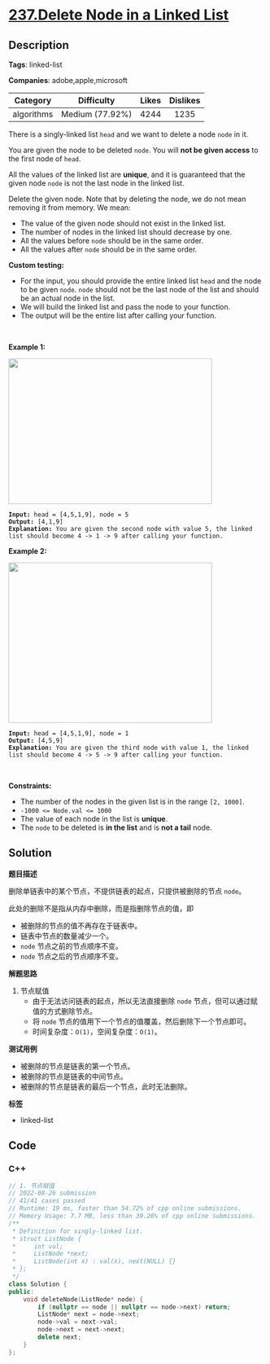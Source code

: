 # [237.Delete Node in a Linked List](https://leetcode.com/problems/delete-node-in-a-linked-list/description/)

## Description

**Tags**: linked-list

**Companies**: adobe,apple,microsoft

|  Category  |   Difficulty    | Likes | Dislikes |
| :--------: | :-------------: | :---: | :------: |
| algorithms | Medium (77.92%) | 4244  |   1235   |

<p>There is a singly-linked list <code>head</code> and we want to delete a node <code>node</code> in it.</p>
<p>You are given the node to be deleted <code>node</code>. You will <strong>not be given access</strong> to the first node of <code>head</code>.</p>
<p>All the values of the linked list are <strong>unique</strong>, and it is guaranteed that the given node <code>node</code> is not the last node in the linked list.</p>
<p>Delete the given node. Note that by deleting the node, we do not mean removing it from memory. We mean:</p>
<ul>
  <li>The value of the given node should not exist in the linked list.</li>
  <li>The number of nodes in the linked list should decrease by one.</li>
  <li>All the values before <code>node</code> should be in the same order.</li>
  <li>All the values after <code>node</code> should be in the same order.</li>
</ul>
<p><strong>Custom testing:</strong></p>
<ul>
  <li>For the input, you should provide the entire linked list <code>head</code> and the node to be given <code>node</code>. <code>node</code> should not be the last node of the list and should be an actual node in the list.</li>
  <li>We will build the linked list and pass the node to your function.</li>
  <li>The output will be the entire list after calling your function.</li>
</ul>
<p>&nbsp;</p>
<p><strong class="example">Example 1:</strong></p>
<img alt="" src="https://assets.leetcode.com/uploads/2020/09/01/node1.jpg" style="width: 400px; height: 286px;" />
<pre><code><strong>Input:</strong> head = [4,5,1,9], node = 5
<strong>Output:</strong> [4,1,9]
<strong>Explanation: </strong>You are given the second node with value 5, the linked list should become 4 -&gt; 1 -&gt; 9 after calling your function.</code></pre>
<p><strong class="example">Example 2:</strong></p>
<img alt="" src="https://assets.leetcode.com/uploads/2020/09/01/node2.jpg" style="width: 400px; height: 315px;" />
<pre><code><strong>Input:</strong> head = [4,5,1,9], node = 1
<strong>Output:</strong> [4,5,9]
<strong>Explanation: </strong>You are given the third node with value 1, the linked list should become 4 -&gt; 5 -&gt; 9 after calling your function.</code></pre>
<p>&nbsp;</p>
<p><strong>Constraints:</strong></p>
<ul>
  <li>The number of the nodes in the given list is in the range <code>[2, 1000]</code>.</li>
  <li><code>-1000 &lt;= Node.val &lt;= 1000</code></li>
  <li>The value of each node in the list is <strong>unique</strong>.</li>
  <li>The <code>node</code> to be deleted is <strong>in the list</strong> and is <strong>not a tail</strong> node.</li>
</ul>

## Solution

**题目描述**

删除单链表中的某个节点，不提供链表的起点，只提供被删除的节点 `node`。

此处的删除不是指从内存中删除，而是指删除节点的值，即

- 被删除的节点的值不再存在于链表中。
- 链表中节点的数量减少一个。
- `node` 节点之前的节点顺序不变。
- `node` 节点之后的节点顺序不变。

**解题思路**

1. 节点赋值
   - 由于无法访问链表的起点，所以无法直接删除 `node` 节点，但可以通过赋值的方式删除节点。
   - 将 `node` 节点的值用下一个节点的值覆盖，然后删除下一个节点即可。
   - 时间复杂度：`O(1)`，空间复杂度：`O(1)`。

**测试用例**

- 被删除的节点是链表的第一个节点。
- 被删除的节点是链表的中间节点。
- 被删除的节点是链表的最后一个节点，此时无法删除。

**标签**

- linked-list

<!-- code start -->
## Code

### C++

```cpp
// 1. 节点赋值
// 2022-08-26 submission
// 41/41 cases passed
// Runtime: 19 ms, faster than 54.72% of cpp online submissions.
// Memory Usage: 7.7 MB, less than 39.26% of cpp online submissions.
/**
 * Definition for singly-linked list.
 * struct ListNode {
 *     int val;
 *     ListNode *next;
 *     ListNode(int x) : val(x), next(NULL) {}
 * };
 */
class Solution {
public:
    void deleteNode(ListNode* node) {
        if (nullptr == node || nullptr == node->next) return;
        ListNode* next = node->next;
        node->val = next->val;
        node->next = next->next;
        delete next;
    }
};
```

<!-- code end -->
